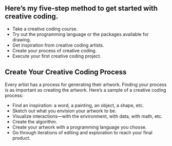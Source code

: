 ## Here’s my five-step method to get started with creative coding.

* Take a creative coding course.
* Try out the programming language or the packages available for drawing.
* Get inspiration from creative coding artists.
* Create your process of creative coding.
* Execute your first creative coding project.


## Create Your Creative Coding Process
Every artist has a process for generating their artwork. Finding your process is as important as creating the artwork.
Here’s a sample of a creative coding process:


* Find an inspiration: a word, a painting, an object, a shape, etc.
* Sketch out what you envision your artwork to be.
* Visualize interactions—with the environment, with data, with math, etc.
* Create the algorithm.
* Create your artwork with a programming language you choose.
* Go through iterations of editing and exploration to reach your final product.